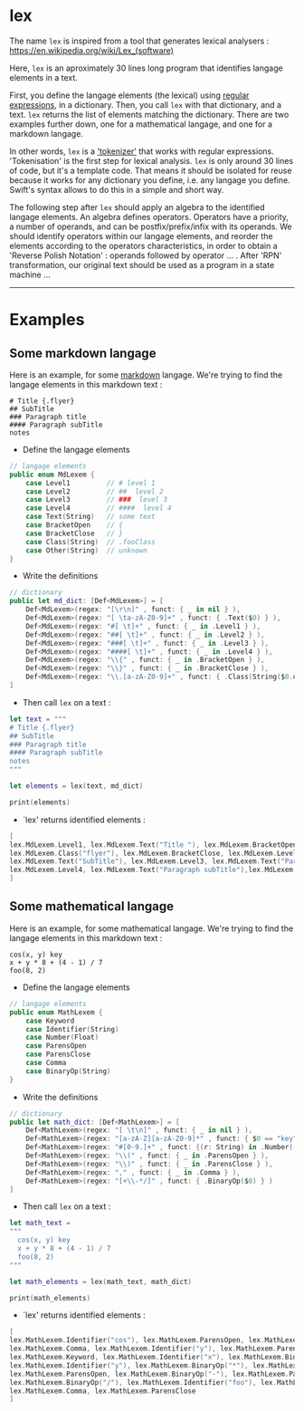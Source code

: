 # lex

The name `lex` is inspired from a tool that generates lexical analysers : https://en.wikipedia.org/wiki/Lex_(software)

Here, `lex` is an aproximately 30 lines long program that identifies langage elements in a text.

First, you define the langage elements (the lexical) using <a href="https://en.wikipedia.org/wiki/Regular_expression">regular expressions</a>, in a dictionary. Then, you call `lex` with that dictionary, and a text. `lex` returns the list of elements matching the dictionary. There are two examples further down, one for a mathematical langage, and one for a markdown langage.

In other words, `lex` is a <a href="https://en.wikipedia.org/wiki/Lexical_analysis#Tokenization">'tokenizer'</a> that works with regular expressions. 'Tokenisation' is the first step for lexical analysis. `lex` is only around 30 lines of code, but it's a template code. That means it should be isolated for reuse because it works for any dictionary you define, i.e. any langage you define. Swift's syntax allows to do this in a simple and short way.
    
The following step after `lex` should apply an algebra to the identified langage elements. An algebra defines operators. Operators have a priority, a number of operands, and can be postfix/prefix/infix with its operands. We should identify operators within our langage elements, and reorder the elements according to the operators characteristics, in order to obtain a 'Reverse Polish Notation' : operands followed by operator ... . After 'RPN' transformation, our original text should be used as a program in a state machine ...

___

# Examples

## Some markdown langage

Here is an example, for some <a href="https://fr.wikipedia.org/wiki/Markdown">markdown</a> langage. We're trying to find the langage elements in this markdown text : 
```
# Title {.flyer}
## SubTitle
### Paragraph title
#### Paragraph subTitle
notes
```

- Define the langage elements
```swift
// langage elements
public enum MdLexem {
    case Level1         // # level 1
    case Level2         // ##  level 2
    case Level3         // ###  level 3
    case Level4         // ####  level 4
    case Text(String)   // some text
    case BracketOpen    // {
    case BracketClose   // }
    case Class(String)  // .fooClass
    case Other(String)  // unknown
}
```

- Write the definitions
```swift
// dictionary
public let md_dict: [Def<MdLexem>] = [
    Def<MdLexem>(regex: "[\r\n]" , funct: { _ in nil } ),
    Def<MdLexem>(regex: "[ \ta-zA-Z0-9]+" , funct: { .Text($0) } ),
    Def<MdLexem>(regex: "#[ \t]+" , funct: { _ in .Level1 } ),
    Def<MdLexem>(regex: "##[ \t]+" , funct: { _ in .Level2 } ),
    Def<MdLexem>(regex: "###[ \t]+" , funct: { _ in .Level3 } ),
    Def<MdLexem>(regex: "####[ \t]+" , funct: { _ in .Level4 } ),
    Def<MdLexem>(regex: "\\{" , funct: { _ in .BracketOpen } ),
    Def<MdLexem>(regex: "\\}" , funct: { _ in .BracketClose } ),
    Def<MdLexem>(regex: "\\.[a-zA-Z0-9]+" , funct: { .Class(String($0.dropFirst())) } )
]
```

- Then call `lex` on a text : 
````swift
let text = """
# Title {.flyer}
## SubTitle
### Paragraph title
#### Paragraph subTitle
notes
"""

let elements = lex(text, md_dict)

print(elements)
````

- `lex' returns identified elements : 
```swift
[
lex.MdLexem.Level1, lex.MdLexem.Text("Title "), lex.MdLexem.BracketOpen,
lex.MdLexem.Class("flyer"), lex.MdLexem.BracketClose, lex.MdLexem.Level2,
lex.MdLexem.Text("SubTitle"), lex.MdLexem.Level3, lex.MdLexem.Text("Paragraph title"),
lex.MdLexem.Level4, lex.MdLexem.Text("Paragraph subTitle"),lex.MdLexem.Text("notes")
]
```

## Some mathematical langage

Here is an example, for some mathematical langage. We're trying to find the langage elements in this markdown text : 
```
cos(x, y) key
x + y * 8 + (4 - 1) / 7
foo(8, 2)
```

- Define the langage elements
```swift
// langage elements
public enum MathLexem {
    case Keyword
    case Identifier(String)
    case Number(Float)
    case ParensOpen
    case ParensClose
    case Comma
    case BinaryOp(String)
}
```

- Write the definitions
```swift
// dictionary
public let math_dict: [Def<MathLexem>] = [
    Def<MathLexem>(regex: "[ \t\n]" , funct: { _ in nil } ),
    Def<MathLexem>(regex: "[a-zA-Z][a-zA-Z0-9]*" , funct: { $0 == "key" ? .Keyword : .Identifier($0) } ),
    Def<MathLexem>(regex: "#[0-9.]+" , funct: {(r: String) in .Number((r as NSString).floatValue) } ),
    Def<MathLexem>(regex: "\\(" , funct: { _ in .ParensOpen } ),
    Def<MathLexem>(regex: "\\)" , funct: { _ in .ParensClose } ),
    Def<MathLexem>(regex: "," , funct: { _ in .Comma } ),
    Def<MathLexem>(regex: "[+\\-*/]" , funct: { .BinaryOp($0) } )
]
```

- Then call `lex` on a text : 
````swift
let math_text =
"""
  cos(x, y) key
  x + y * 8 + (4 - 1) / 7
  foo(8, 2)
"""

let math_elements = lex(math_text, math_dict)

print(math_elements)
````

- `lex' returns identified elements : 
```swift
[
lex.MathLexem.Identifier("cos"), lex.MathLexem.ParensOpen, lex.MathLexem.Identifier("x"),
lex.MathLexem.Comma, lex.MathLexem.Identifier("y"), lex.MathLexem.ParensClose,
lex.MathLexem.Keyword, lex.MathLexem.Identifier("x"), lex.MathLexem.BinaryOp("+"),
lex.MathLexem.Identifier("y"), lex.MathLexem.BinaryOp("*"), lex.MathLexem.BinaryOp("+"),
lex.MathLexem.ParensOpen, lex.MathLexem.BinaryOp("-"), lex.MathLexem.ParensClose,
lex.MathLexem.BinaryOp("/"), lex.MathLexem.Identifier("foo"), lex.MathLexem.ParensOpen,
lex.MathLexem.Comma, lex.MathLexem.ParensClose
]
```
